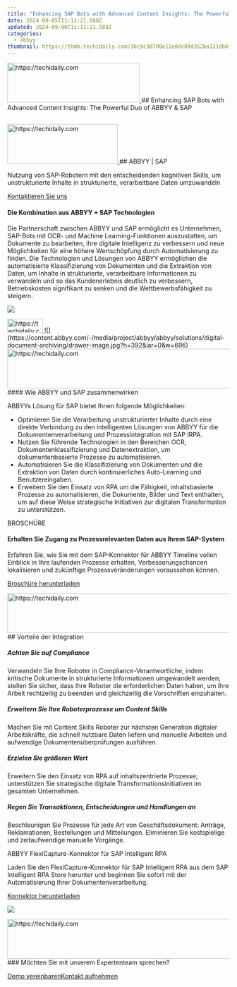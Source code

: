 ```yaml
---
title: "Enhancing SAP Bots with Advanced Content Insights: The Powerful Duo of ABBYY & SAP"
date: 2024-09-05T11:11:21.588Z
updated: 2024-09-06T11:11:21.588Z
categories:
  - abbyy
thumbnail: https://thmb.techidaily.com/3bcdc30700e11e0dc89d352ba121db6f054908533edda16b2785562f97192408.jpg
---
```


<!-- affiliate ads begin -->
<a href="https://aidotcom.pxf.io/c/5597632/2129041/19576" target="_top" id="2129041">
  <img src="//a.impactradius-go.com/display-ad/19576-2129041" border="0" alt="https://techidaily.com" width="300" height="90"/>
</a>
<img height="0" width="0" src="https://aidotcom.pxf.io/i/5597632/2129041/19576" style="position:absolute;visibility:hidden;" border="0" />
<!-- affiliate ads end -->
## Enhancing SAP Bots with Advanced Content Insights: The Powerful Duo of ABBYY & SAP

## 

<!-- affiliate ads begin -->
<a href="https://25home.pxf.io/c/5597632/2123472/16836" target="_top" id="2123472">
  <img src="//a.impactradius-go.com/display-ad/16836-2123472" border="0" alt="https://techidaily.com" width="250" height="90"/>
</a>
<img height="0" width="0" src="https://25home.pxf.io/i/5597632/2123472/16836" style="position:absolute;visibility:hidden;" border="0" />
<!-- affiliate ads end -->
## ABBYY | SAP 

Nutzung von SAP-Robotern mit den entscheidenden kognitiven Skills, um unstrukturierte Inhalte in strukturierte, verarbeitbare Daten umzuwandeln

[Kontaktieren Sie uns](https://tools.techidaily.com/abbyy/products/)

#### Die Kombination aus ABBYY + SAP Technologien 

Die Partnerschaft zwischen ABBYY und SAP ermöglicht es Unternehmen, SAP-Bots mit OCR- und Machine Learning-Funktionen auszustatten, um Dokumente zu bearbeiten, ihre digitale Intelligenz zu verbessern und neue Möglichkeiten für eine höhere Wertschöpfung durch Automatisierung zu finden. Die Technologien und Lösungen von ABBYY ermöglichen die automatisierte Klassifizierung von Dokumenten und die Extraktion von Daten, um Inhalte in strukturierte, verarbeitbare Informationen zu verwandeln und so das Kundenerlebnis deutlich zu verbessern, Betriebskosten signifikant zu senken und die Wettbewerbsfähigkeit zu steigern.

![](https://content.abbyy.com/-/media/project/abbyy/abbyy/solutions/hyperautomation/overview-image.jpg?h=440&iar=0&w=848)

<!-- affiliate ads begin -->
<a href="https://25home.pxf.io/c/5597632/2123465/16836" target="_top" id="2123465">
  <img src="//a.impactradius-go.com/display-ad/16836-2123465" border="0" alt="https://techidaily.com" width="80" height="31"/>
</a>
<img height="0" width="0" src="https://25home.pxf.io/i/5597632/2123465/16836" style="position:absolute;visibility:hidden;" border="0" />
<!-- affiliate ads end -->
![](https://content.abbyy.com/-/media/project/abbyy/abbyy/solutions/digital-document-archiving/drawer-image.jpg?h=392&iar=0&w=696)

<!-- affiliate ads begin -->
<a href="https://appsumo.8odi.net/c/5597632/2130891/7443" target="_top" id="2130891">
  <img src="//a.impactradius-go.com/display-ad/7443-2130891" border="0" alt="https://techidaily.com" width="728" height="90"/>
</a>
<img height="0" width="0" src="https://appsumo.8odi.net/i/5597632/2130891/7443" style="position:absolute;visibility:hidden;" border="0" />
<!-- affiliate ads end -->
#### Wie ABBYY und SAP zusammenwirken 

ABBYYs Lösung für SAP bietet Ihnen folgende Möglichkeiten: 

* Optimieren Sie die Verarbeitung unstrukturierter Inhalte durch eine direkte Verbindung zu den intelligenten Lösungen von ABBYY für die Dokumentenverarbeitung und Prozessintegration mit SAP IRPA.
* Nutzen Sie führende Technologien in den Bereichen OCR, Dokumentenklassifizierung und Datenextraktion, um dokumentenbasierte Prozesse zu automatisieren.
* Automatisieren Sie die Klassifizierung von Dokumenten und die Extraktion von Daten durch kontinuierliches Auto-Learning und Benutzereingaben.
* Erweitern Sie den Einsatz von RPA um die Fähigkeit, inhaltsbasierte Prozesse zu automatisieren, die Dokumente, Bilder und Text enthalten, um auf diese Weise strategische Initiativen zur digitalen Transformation zu unterstützen.

BROSCHÜRE 

#### Erhalten Sie Zugang zu Prozessrele­vanten Daten aus Ihrem SAP-System 

Erfahren Sie, wie Sie mit dem SAP-Konnektor für ABBYY Timeline vollen Einblick in Ihre laufenden Prozesse erhalten, Verbesserungschancen lokalisieren und zukünftige Prozessveränderungen voraussehen können.

[Broschüre herunterladen](https://static1.abbyy.com/abbyycommedia/33180/brochure-timeline-sap-connector-en.pdf)

<!-- affiliate ads begin -->
<a href="https://unicoeye.pxf.io/c/5597632/2134218/18498" target="_top" id="2134218">
  <img src="//a.impactradius-go.com/display-ad/18498-2134218" border="0" alt="https://techidaily.com" width="728" height="90"/>
</a>
<img height="0" width="0" src="https://unicoeye.pxf.io/i/5597632/2134218/18498" style="position:absolute;visibility:hidden;" border="0" />
<!-- affiliate ads end -->
## Vorteile der Integration 

##### Achten Sie auf Compliance 

Verwandeln Sie Ihre Roboter in Compliance-Verantwortliche, indem kritische Dokumente in strukturierte Informationen umgewandelt werden; stellen Sie sicher, dass Ihre Roboter die erforderlichen Daten haben, um ihre Arbeit rechtzeitig zu beenden und gleichzeitig die Vorschriften einzuhalten.

##### Erweitern Sie Ihre Roboterprozesse um Content Skills 

Machen Sie mit Content Skills Roboter zur nächsten Generation digitaler Arbeitskräfte, die schnell nutzbare Daten liefern und manuelle Arbeiten und aufwendige Dokumentenüberprüfungen ausführen.

##### Erzielen Sie größeren Wert 

Erweitern Sie den Einsatz von RPA auf inhaltszentrierte Prozesse; unterstützen Sie strategische digitale Transformationsinitiativen im gesamten Unternehmen.

##### Regen Sie Transaktionen, Entscheidungen und Handlungen an 

Beschleunigen Sie Prozesse für jede Art von Geschäftsdokument: Anträge, Reklamationen, Bestellungen und Mitteilungen. Eliminieren Sie kostspielige und zeitaufwendige manuelle Vorgänge.

ABBYY FlexiCapture-Konnektor für SAP Intelligent RPA 

Laden Sie den FlexiCapture-Konnektor für SAP Intelligent RPA aus dem SAP Intelligent RPA Store herunter und beginnen Sie sofort mit der Automatisierung Ihrer Dokumentenverarbeitung.

[Konnektor herunterladen](https://store.irpa.cfapps.eu10.hana.ondemand.com/#/package/bf4a7007-4034-42f3-bcbf-2f6368603672)

![](https://content.abbyy.com/-/media/feature/basecomponents/clients/sap.png?h=40&iar=0&w=120)

<!-- affiliate ads begin -->
<a href="https://appsumo.8odi.net/c/5597632/2129741/7443" target="_top" id="2129741">
  <img src="//a.impactradius-go.com/display-ad/7443-2129741" border="0" alt="https://techidaily.com" width="728" height="90"/>
</a>
<img height="0" width="0" src="https://appsumo.8odi.net/i/5597632/2129741/7443" style="position:absolute;visibility:hidden;" border="0" />
<!-- affiliate ads end -->
### Möchten Sie mit unserem Expertenteam sprechen?

[Demo vereinbaren](https://tools.techidaily.com/abbyy/products/)[Kontakt aufnehmen](https://tools.techidaily.com/abbyy/products/)

<ins class="adsbygoogle"
     style="display:block"
     data-ad-format="autorelaxed"
     data-ad-client="ca-pub-7571918770474297"
     data-ad-slot="1223367746"></ins>



<ins class="adsbygoogle"
     style="display:block"
     data-ad-client="ca-pub-7571918770474297"
     data-ad-slot="8358498916"
     data-ad-format="auto"
     data-full-width-responsive="true"></ins>



